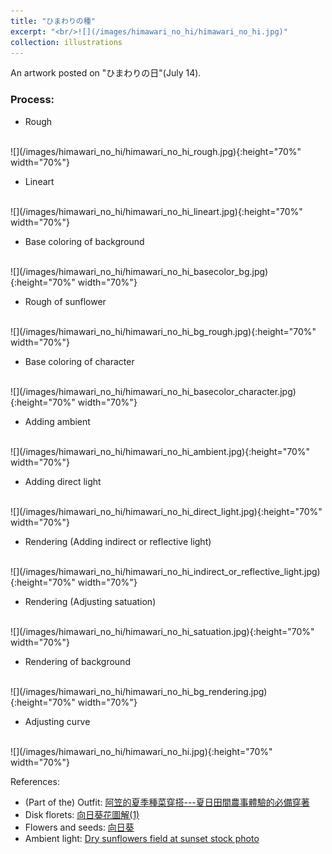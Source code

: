 ```yaml
---
title: "ひまわりの種"
excerpt: "<br/>![](/images/himawari_no_hi/himawari_no_hi.jpg)"
collection: illustrations
---
```

An artwork posted on "ひまわりの日"(July 14).
### Process: 

* Rough
<br>
![](/images/himawari_no_hi/himawari_no_hi_rough.jpg){:height="70%" width="70%"}

* Lineart
<br>
![](/images/himawari_no_hi/himawari_no_hi_lineart.jpg){:height="70%" width="70%"}

* Base coloring of background
<br>
![](/images/himawari_no_hi/himawari_no_hi_basecolor_bg.jpg){:height="70%" width="70%"}

* Rough of sunflower
<br>
![](/images/himawari_no_hi/himawari_no_hi_bg_rough.jpg){:height="70%" width="70%"}

* Base coloring of character
<br>
![](/images/himawari_no_hi/himawari_no_hi_basecolor_character.jpg){:height="70%" width="70%"}

* Adding ambient
<br>
![](/images/himawari_no_hi/himawari_no_hi_ambient.jpg){:height="70%" width="70%"}

* Adding direct light
<br>
![](/images/himawari_no_hi/himawari_no_hi_direct_light.jpg){:height="70%" width="70%"}

* Rendering (Adding indirect or reflective light)
<br>
![](/images/himawari_no_hi/himawari_no_hi_indirect_or_reflective_light.jpg){:height="70%" width="70%"}

* Rendering (Adjusting satuation)
<br>
![](/images/himawari_no_hi/himawari_no_hi_satuation.jpg){:height="70%" width="70%"}

* Rendering of background
<br>
![](/images/himawari_no_hi/himawari_no_hi_bg_rendering.jpg){:height="70%" width="70%"}

* Adjusting curve
<br>
![](/images/himawari_no_hi/himawari_no_hi.jpg){:height="70%" width="70%"}

References:
- (Part of the) Outfit: [阿笠的夏季種菜穿搭---夏日田間農事體驗的必備穿著](https://peacebee.pixnet.net/blog/post/10616628-%E9%98%BF%E7%AC%A0%E7%9A%84%E5%A4%8F%E5%AD%A3%E7%A8%AE%E8%8F%9C%E7%A9%BF%E6%90%AD---%E5%A4%8F%E6%97%A5%E7%94%B0%E9%96%93%E8%BE%B2%E4%BA%8B%E9%AB%94%E9%A9%97%E7%9A%84%E5%BF%85)
- Disk florets: [向日葵花圖解(1)](https://blackwalnut.npust.edu.tw/archives/393)
- Flowers and seeds: [向日葵](https://pkblog0438.blogspot.com/2017/09/blog-post_11.html)
- Ambient light: [Dry sunflowers field at sunset stock photo](https://www.istockphoto.com/photo/dry-sunflowers-field-at-sunset-gm1267019708-371609818)